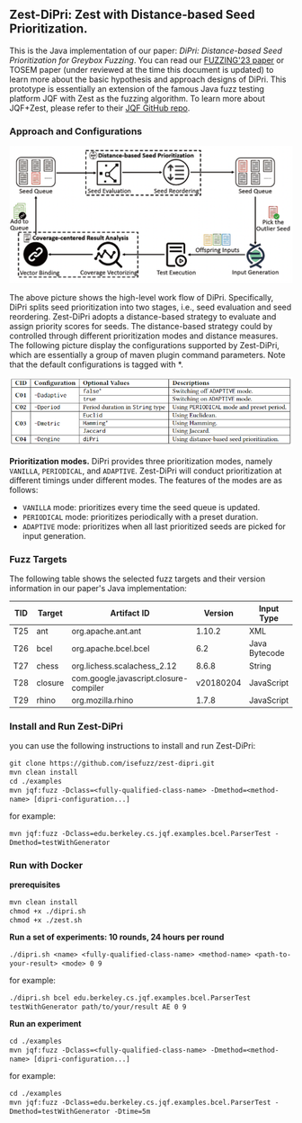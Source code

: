 ## Zest-DiPri: Zest with Distance-based Seed Prioritization.

This is the Java implementation of our paper: *DiPri: Distance-based Seed Prioritization for Greybox Fuzzing*. You can read our [FUZZING'23 paper](https://dl.acm.org/doi/10.1145/3605157.3605172) or TOSEM paper (under reviewed  at the time this document is updated) to learn more about the basic hypothesis and approach designs of DiPri. This prototype is essentially an extension of the famous Java fuzz testing platform JQF with Zest as the fuzzing algorithm. To learn more about JQF+Zest, please refer to their [JQF GitHub repo](https://github.com/rohanpadhye/JQF).

### Approach and Configurations

![overview](./fig/dipri-overview.png)

The above picture shows the high-level work flow of DiPri. Specifically, DiPri splits seed prioritization into two stages, i.e., seed evaluation and seed reordering. Zest-DiPri adopts a distance-based strategy to evaluate and assign priority scores for seeds. The distance-based strategy could by controlled through different prioritization modes and distance measures. The following picture display the configurations supported by Zest-DiPri, which are essentially a group of maven plugin command parameters. Note that the default configurations is tagged with *.

![configs](./fig/configs.png)

**Prioritization modes.** DiPri provides three prioritization modes, namely `VANILLA`, `PERIODICAL`, and `ADAPTIVE`. Zest-DiPri will conduct prioritization at different timings under different modes. The features of the modes are as follows:

- `VANILLA` mode: prioritizes every time the seed queue is updated.
- `PERIODICAL` mode: prioritizes periodically with a preset duration.
- `ADAPTIVE` mode: prioritizes when all last prioritized seeds are picked for input generation.

### Fuzz Targets

The following table shows the selected fuzz targets and their version information in our paper's Java implementation:

| TID  | Target  | Artifact ID                            | Version   | Input Type    |
| ---- | ------- | -------------------------------------- | --------- | ------------- |
| T25  | ant     | org.apache.ant.ant                     | 1.10.2    | XML           |
| T26  | bcel    | org.apache.bcel.bcel                   | 6.2       | Java Bytecode |
| T27  | chess   | org.lichess.scalachess_2.12            | 8.6.8     | String        |
| T28  | closure | com.google.javascript.closure-compiler | v20180204 | JavaScript    |
| T29  | rhino   | org.mozilla.rhino                      | 1.7.8     | JavaScript    |

### Install and Run Zest-DiPri

you can use the following instructions to install and run Zest-DiPri:

```shell
git clone https://github.com/isefuzz/zest-dipri.git
mvn clean install
cd ./examples
mvn jqf:fuzz -Dclass=<fully-qualified-class-name> -Dmethod=<method-name> [dipri-configuration...]
```

for example:

```shell
mvn jqf:fuzz -Dclass=edu.berkeley.cs.jqf.examples.bcel.ParserTest -Dmethod=testWithGenerator
```

### Run with Docker

**prerequisites**

```
mvn clean install
chmod +x ./dipri.sh
chmod +x ./zest.sh
```

**Run a set of experiments: 10 rounds, 24 hours per round**

```shell
./dipri.sh <name> <fully-qualified-class-name> <method-name> <path-to-your-result> <mode> 0 9
```

for example:

```shell
./dipri.sh bcel edu.berkeley.cs.jqf.examples.bcel.ParserTest testWithGenerator path/to/your/result AE 0 9
```

**Run an experiment**

```shell
cd ./examples
mvn jqf:fuzz -Dclass=<fully-qualified-class-name> -Dmethod=<method-name> [dipri-configuration...]
```

for example:

```shell
cd ./examples
mvn jqf:fuzz -Dclass=edu.berkeley.cs.jqf.examples.bcel.ParserTest -Dmethod=testWithGenerator -Dtime=5m
```

